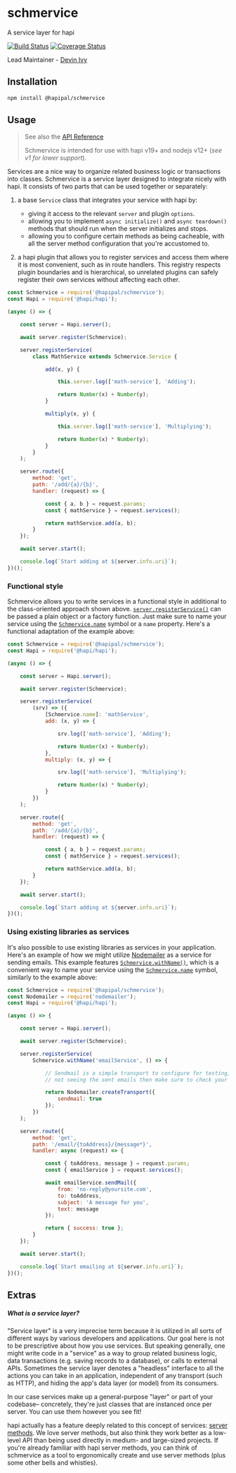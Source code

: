 # schmervice

A service layer for hapi

[![Build Status](https://travis-ci.org/hapipal/schmervice.svg?branch=main)](https://travis-ci.org/hapipal/schmervice) [![Coverage Status](https://coveralls.io/repos/hapipal/schmervice/badge.svg?branch=main&service=github)](https://coveralls.io/github/hapipal/schmervice?branch=main)

Lead Maintainer - [Devin Ivy](https://github.com/devinivy)

## Installation
```sh
npm install @hapipal/schmervice
```

## Usage
> See also the [API Reference](API.md)
>
> Schmervice is intended for use with hapi v19+ and nodejs v12+ (_see v1 for lower support_).

Services are a nice way to organize related business logic or transactions into classes.  Schmervice is a service layer designed to integrate nicely with hapi.  It consists of two parts that can be used together or separately:

  1. a base `Service` class that integrates your service with hapi by:
      - giving it access to the relevant `server` and plugin `options`.
      - allowing you to implement `async initialize()` and `async teardown()` methods that should run when the server initializes and stops.
      - allowing you to configure certain methods as being cacheable, with all the server method configuration that you're accustomed to.

  2. a hapi plugin that allows you to register services and access them where it is most convenient, such as in route handlers.  This registry respects plugin boundaries and is hierarchical, so unrelated plugins can safely register their own services without affecting each other.


```js
const Schmervice = require('@hapipal/schmervice');
const Hapi = require('@hapi/hapi');

(async () => {

    const server = Hapi.server();

    await server.register(Schmervice);

    server.registerService(
        class MathService extends Schmervice.Service {

            add(x, y) {

                this.server.log(['math-service'], 'Adding');

                return Number(x) + Number(y);
            }

            multiply(x, y) {

                this.server.log(['math-service'], 'Multiplying');

                return Number(x) * Number(y);
            }
        }
    );

    server.route({
        method: 'get',
        path: '/add/{a}/{b}',
        handler: (request) => {

            const { a, b } = request.params;
            const { mathService } = request.services();

            return mathService.add(a, b);
        }
    });

    await server.start();

    console.log(`Start adding at ${server.info.uri}`);
})();
```

### Functional style

Schmervice allows you to write services in a functional style in additional to the class-oriented approach shown above.  [`server.registerService()`](API.md#serverregisterserviceservicefactory) can be passed a plain object or a factory function.  Just make sure to name your service using the [`Schmervice.name`](API.md#schmervicename) symbol or a `name` property.  Here's a functional adaptation of the example above:

```js
const Schmervice = require('@hapipal/schmervice');
const Hapi = require('@hapi/hapi');

(async () => {

    const server = Hapi.server();

    await server.register(Schmervice);

    server.registerService(
        (srv) => ({
            [Schmervice.name]: 'mathService',
            add: (x, y) => {

                srv.log(['math-service'], 'Adding');

                return Number(x) + Number(y);
            },
            multiply: (x, y) => {

                srv.log(['math-service'], 'Multiplying');

                return Number(x) * Number(y);
            }
        })
    );

    server.route({
        method: 'get',
        path: '/add/{a}/{b}',
        handler: (request) => {

            const { a, b } = request.params;
            const { mathService } = request.services();

            return mathService.add(a, b);
        }
    });

    await server.start();

    console.log(`Start adding at ${server.info.uri}`);
})();
```

### Using existing libraries as services

It's also possible to use existing libraries as services in your application.  Here's an example of how we might utilize [Nodemailer](https://nodemailer.com/) as a service for sending emails.  This example features [`Schmervice.withName()`](API.md#schmervicewithname), which is a convenient way to name your service using the [`Schmervice.name`](API.md#schmervicename) symbol, similarly to the example above:

```js
const Schmervice = require('@hapipal/schmervice');
const Nodemailer = require('nodemailer');
const Hapi = require('@hapi/hapi');

(async () => {

    const server = Hapi.server();

    await server.register(Schmervice);

    server.registerService(
        Schmervice.withName('emailService', () => {

            // Sendmail is a simple transport to configure for testing, but if you're
            // not seeing the sent emails then make sure to check your spam folder.

            return Nodemailer.createTransport({
                sendmail: true
            });
        })
    );

    server.route({
        method: 'get',
        path: '/email/{toAddress}/{message*}',
        handler: async (request) => {

            const { toAddress, message } = request.params;
            const { emailService } = request.services();

            await emailService.sendMail({
                from: 'no-reply@yoursite.com',
                to: toAddress,
                subject: 'A message for you',
                text: message
            });

            return { success: true };
        }
    });

    await server.start();

    console.log(`Start emailing at ${server.info.uri}`);
})();
```

## Extras
##### _What is a service layer?_
"Service layer" is a very imprecise term because it is utilized in all sorts of different ways by various developers and applications.  Our goal here is not to be prescriptive about how you use services.  But speaking generally, one might write code in a "service" as a way to group related business logic, data transactions (e.g. saving records to a database), or calls to external APIs.  Sometimes the service layer denotes a "headless" interface to all the actions you can take in an application, independent of any transport (such as HTTP), and hiding the app's data layer (or model) from its consumers.

In our case services make up a general-purpose "layer" or part of your codebase– concretely, they're just classes that are instanced once per server.  You can use them however you see fit!

hapi actually has a feature deeply related to this concept of services: [server methods](https://github.com/hapijs/hapi/blob/master/API.md#server.methods).  We love server methods, but also think they work better as a low-level API than being used directly in medium- and large-sized projects.  If you're already familiar with hapi server methods, you can think of schmervice as a tool to ergonomically create and use server methods (plus some other bells and whistles).
